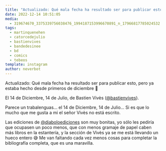 ```yaml
---
title: "Actualizado: Qué mala fecha ha resultado ser para publicar esto, pero ya estaba hecho desde primeros de diciembre 🥲"
date: 2022-12-14 10:51:05
media: 
  - 319674670_3375339756038476_1994187153996670891_n_17966817785024532.jpg
tags: 
  - martinquenehen
  - catorcedejulio
  - bastienvives
  - bandedesinee
  - bd
  - comics
  - tebeos
template: instagram
author: neverbot
---
```


Actualizado: Qué mala fecha ha resultado ser para publicar esto, pero ya estaba hecho desde primeros de diciembre 🥲

El 14 de Diciembre, 14 de Julio, de Bastien Vivès ([@bastienvives](https://instagram.com/bastienvives)). 

Parece un trabalenguas... el 14 de Diciembre, 14 de Julio... Si es que lo mucho que me gusta a mi el señor Vivès no está escrito.

Las ediciones de [@diaboloediciones](https://instagram.com/diaboloediciones) son muy bonitas, yo sólo les pediría que ocupasen un poco menos, que con menos gramaje de papel caben más libros en la estantería, y la sección de Vivès ya se me está llevando un hueco entero 😅 Me van faltando cada vez menos cosas para completar la bibliografía completa, que es una maravilla.
